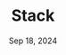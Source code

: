 ---
title: 'Stack'
description: 'JavaScript stack game'
tags: ['javascript', 'html']
date: Sep 18, 2024
isExternal: true
externalUrl: https://stack-quest.vercel.app/
externalLabel: on GitHub
---